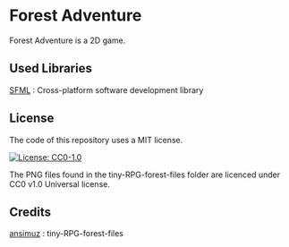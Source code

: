 # Forest Adventure
Forest Adventure is a 2D game.

## Used Libraries

[SFML](http://www.sfml-dev.org/) : Cross-platform software development library

## License

The code of this repository uses a MIT license.

[![License: CC0-1.0](https://img.shields.io/badge/License-CC0%201.0-lightgrey.svg)](http://creativecommons.org/publicdomain/zero/1.0/)

The PNG files found in the tiny-RPG-forest-files folder are licenced under CC0 v1.0 Universal license.

## Credits

[ansimuz](https://ansimuz.itch.io/tiny-rpg-forest) : tiny-RPG-forest-files
